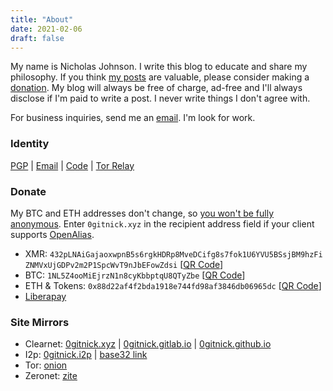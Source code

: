 ```yaml
---
title: "About"
date: 2021-02-06
draft: false
---
```

My name is Nicholas Johnson. I write this blog to educate and share my philosophy. If you think [my posts](/post) are valuable, please consider making a [donation](#donate). My blog will always be free of charge, ad-free and I'll always disclose if I'm paid to write a post. I never write things I don't agree with.

For business inquiries, send me an [email](mailto:nicholasjohnson@posteo.org). I'm look for work.

### Identity
[PGP](/pub_key.asc) | [Email](mailto:nicholasjohnson@posteo.org) | [Code](https://git.0gitnick.xyz/0gitnick) | [Tor Relay](https://metrics.torproject.org/rs.html#details/0B4E3C54AF4566E96666728B8FFD1B6B4CB568DF)

### Donate
My BTC and ETH addresses don't change, so [you won't be fully anonymous](https://en.bitcoin.it/wiki/Address_reuse). Enter `0gitnick.xyz` in the recipient address field if your client supports [OpenAlias](https://openalias.org).
* XMR:&nbsp;`432pLNAiGajaoxwpnB5s6rgkHDRp8MveDCifg8s7fok1U6YVU5BSsjBM9hzFiZNMVxUjGDPv2m2P1SpcWvT9nJbEFowZdsi` [[QR Code](/xmr_address.png)]
* BTC:&nbsp;`1NL5Z4ooMiEjrzN1n8cyKbbptqU8QTyZbe` [[QR Code](/btc_address.png)]
* ETH&nbsp;&&nbsp;Tokens:&nbsp;`0x88d22af4f2bda1918e744fd98af3846db06965dc` [[QR Code](/eth_address.png)]
* [Liberapay](https://liberapay.com/0gitnick)

### Site Mirrors<a name="Site_Mirrors"></a>
* Clearnet: [0gitnick.xyz](https://0gitnick.xyz) | [0gitnick.gitlab.io](https://0gitnick.gitlab.io) | [0gitnick.github.io](https://0gitnick.github.io)
* I2p: [0gitnick.i2p](http://0gitnick.i2p) | [base32 link](http://xpw6ynhbxxuqsr6spcnfiyvuhvimm3jg7uti2oqv3jlh76j532oa.b32.i2p)
* Tor: [onion](http://gitnickkff6dtksy4txvwmgibwa3x5syfcyzk6kjnisuknuutwtumdid.onion)
* Zeronet: [zite](http://127.0.0.1:43110/1NL5Z4ooMiEjrzN1n8cyKbbptqU8QTyZbe)
